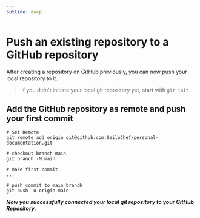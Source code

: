 ```yaml
---
outline: deep
---
```


# Push an existing repository to a GitHub repository

After creating a repository on GitHub previously, you can now push your local repository to it.

> If you didn't initiate your local git repository yet, start with `git init`

## Add the GitHub repository as remote and push your first commit

```console
# Set Remote
git remote add origin git@github.com:GeiloChef/personal-documentation.git

# checkout branch main
git branch -M main

# make first commit
...

# push commit to main branch
git push -u origin main
```

***Now you successfully connected your local git repository to your GitHub Repository.***
